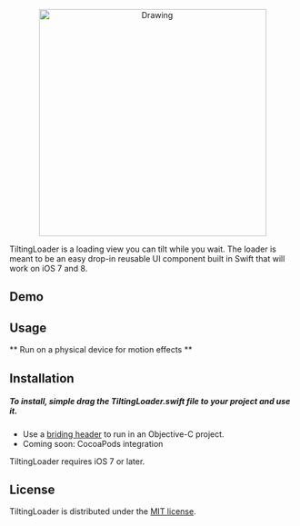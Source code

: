 <p align="center">
<img src="https://raw.githubusercontent.com/tfrank64/TiltingLoader/master/TiltingLoader/Images.xcassets/tiltingLogo.imageset/tiltingLogo.png?token=4023136__eyJzY29wZSI6IlJhd0Jsb2I6dGZyYW5rNjQvVGlsdGluZ0xvYWRlci9tYXN0ZXIvVGlsdGluZ0xvYWRlci9JbWFnZXMueGNhc3NldHMvdGlsdGluZ0xvZ28uaW1hZ2VzZXQvdGlsdGluZ0xvZ28ucG5nIiwiZXhwaXJlcyI6MTQxMDczNjcwN30%3D--462a98345762e5e9198ebb3f66ee8bba3415155b"  alt="Drawing" style="width: 400px;"/></p>


TiltingLoader is a loading view you can tilt while you wait. The loader is meant to be an easy drop-in reusable UI component built in Swift that will work on iOS 7 and 8.

## Demo

## Usage
** Run on a physical device for motion effects **

## Installation
##### To install, simple drag the TiltingLoader.swift file to your project and use it.
* Use a [briding header](https://developer.apple.com/library/prerelease/ios/documentation/Swift/Conceptual/BuildingCocoaApps/MixandMatch.html) to run in an Objective-C project.
* Coming soon: CocoaPods integration

TiltingLoader requires iOS 7 or later.

## License
TiltingLoader is distributed under the [MIT license](https://github.com/tfrank64/TiltingLoader/blob/master/LICENSE).
